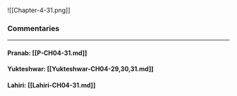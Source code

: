 ![[Chapter-4-31.png]]

### Commentaries

---

#### Pranab: [[P-CH04-31.md]]

#### Yukteshwar: [[Yukteshwar-CH04-29,30,31.md]]

#### Lahiri: [[Lahiri-CH04-31.md]]
